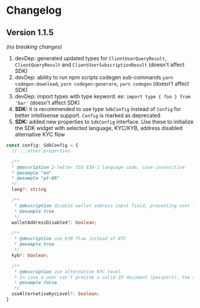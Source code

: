 
# Changelog

## Version 1.1.5

_(no breaking changes)_

1. devDep: generated updated types for `ClientUserQueryResult`, `ClientQueryResult` and `ClientUserSubscriptionResult` (doesn't affect SDK)
2. devDep: ability to run npm scripts codegen sub-commands `yarn codegen:download`, `yarn codegen:generare`, `yarn codegen` (doesn't affect SDK)
3. devDep: import types with type keyword. ex: `import type { foo } from 'bar'` (doesn't affect SDK)
4. **SDK:** it is recommended to use type `SdkConfig` instead of `Config` for better intellisense support. `Config` is marked as deprecated
5. **SDK:** added new properties to `SdkConfig` interface. Use these to initialize the SDK widget with selected language, KYC/KYB, address disabled alternative KYC flow

```ts
const config: SdkConfig = {
  // ...other properties

  /**
  * @description 2-letter ISO 639-1 language code, case-insensitive
  * @example "en"
  * @example "pt-BR"
  */
  lang?: string

  /**
   * @description disable wallet address input field, preventing user from changing it
   * @example true
   */
  walletAddressDisabled?: boolean;

  /**
   * @description use KYB flow instead of KYC
   * @example true
   */
  kyb?: boolean;

  /**
   * @description use alternative KYC level
   * In case a user can't provide a valid ID document (passport), the alternative KYC level can be used
   * @example false
   */
  useAlternativeKycLevel?: boolean;
}
```